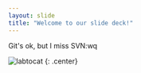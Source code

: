 ```yaml
---
layout: slide
title: "Welcome to our slide deck!"
---
```


Git's ok, but I miss SVN:wq

![labtocat](https://octodex.github.com/images/labtocat.png)
{: .center}
